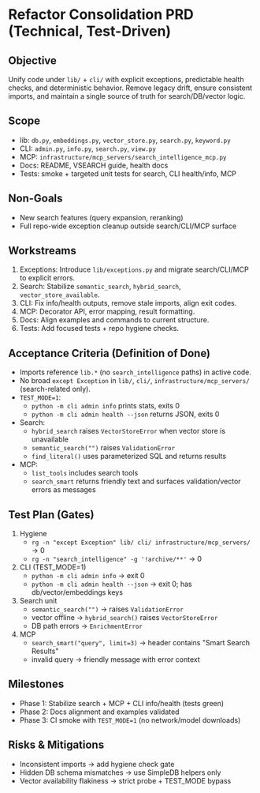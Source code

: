 # Refactor Consolidation PRD (Technical, Test-Driven)

## Objective
Unify code under `lib/` + `cli/` with explicit exceptions, predictable health checks, and deterministic behavior. Remove legacy drift, ensure consistent imports, and maintain a single source of truth for search/DB/vector logic.

## Scope
- lib: `db.py`, `embeddings.py`, `vector_store.py`, `search.py`, `keyword.py`
- CLI: `admin.py`, `info.py`, `search.py`, `view.py`
- MCP: `infrastructure/mcp_servers/search_intelligence_mcp.py`
- Docs: README, VSEARCH guide, health docs
- Tests: smoke + targeted unit tests for search, CLI health/info, MCP

## Non-Goals
- New search features (query expansion, reranking)
- Full repo-wide exception cleanup outside search/CLI/MCP surface

## Workstreams
1) Exceptions: Introduce `lib/exceptions.py` and migrate search/CLI/MCP to explicit errors.
2) Search: Stabilize `semantic_search`, `hybrid_search`, `vector_store_available`.
3) CLI: Fix info/health outputs, remove stale imports, align exit codes.
4) MCP: Decorator API, error mapping, result formatting.
5) Docs: Align examples and commands to current structure.
6) Tests: Add focused tests + repo hygiene checks.

## Acceptance Criteria (Definition of Done)
- Imports reference `lib.*` (no `search_intelligence` paths) in active code.
- No broad `except Exception` in `lib/`, `cli/`, `infrastructure/mcp_servers/` (search-related only).
- `TEST_MODE=1`:
  - `python -m cli admin info` prints stats, exits 0
  - `python -m cli admin health --json` returns JSON, exits 0
- Search:
  - `hybrid_search` raises `VectorStoreError` when vector store is unavailable
  - `semantic_search("")` raises `ValidationError`
  - `find_literal()` uses parameterized SQL and returns results
- MCP:
  - `list_tools` includes search tools
  - `search_smart` returns friendly text and surfaces validation/vector errors as messages

## Test Plan (Gates)
1) Hygiene
   - `rg -n "except Exception" lib/ cli/ infrastructure/mcp_servers/` → 0
   - `rg -n "search_intelligence" -g '!archive/**'` → 0
2) CLI (TEST_MODE=1)
   - `python -m cli admin info` → exit 0
   - `python -m cli admin health --json` → exit 0; has db/vector/embeddings keys
3) Search unit
   - `semantic_search("")` → raises `ValidationError`
   - vector offline → `hybrid_search()` raises `VectorStoreError`
   - DB path errors → `EnrichmentError`
4) MCP
   - `search_smart("query", limit=3)` → header contains "Smart Search Results"
   - invalid query → friendly message with error context

## Milestones
- Phase 1: Stabilize search + MCP + CLI info/health (tests green)
- Phase 2: Docs alignment and examples validated
- Phase 3: CI smoke with `TEST_MODE=1` (no network/model downloads)

## Risks & Mitigations
- Inconsistent imports → add hygiene check gate
- Hidden DB schema mismatches → use SimpleDB helpers only
- Vector availability flakiness → strict probe + TEST_MODE bypass

